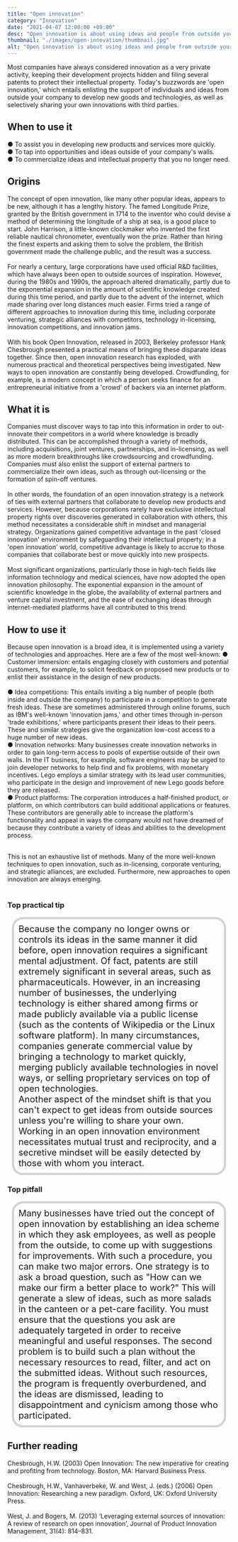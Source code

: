 ```yaml
---
title: "Open innovation"
category: "Innovation"
date: "2021-04-07 12:00:00 +09:00"
desc: "Open innovation is about using ideas and people from outside your firm’s boundaries to help you develop new products and technologies"
thumbnail: "./images/open-innovation/thumbnail.jpg"
alt: "Open innovation is about using ideas and people from outside your firm’s boundaries to help you develop new products and technologies."
---
```


Most companies have always considered innovation as a very private activity, keeping their development projects hidden and filing several patents to protect their intellectual property. Today's buzzwords are 'open innovation,' which entails enlisting the support of individuals and ideas from outside your company to develop new goods and technologies, as well as selectively sharing your own innovations with third parties. <br>

## When to use it

● To assist you in developing new products and services more quickly.<br>
● To tap into opportunities and ideas outside of your company's walls.<br>
● To commercialize ideas and intellectual property that you no longer need. <br>

## Origins
The concept of open innovation, like many other popular ideas, appears to be new, although it has a lengthy history. The famed Longitude Prize, granted by the British government in 1714 to the inventor who could devise a method of determining the longitude of a ship at sea, is a good place to start. John Harrison, a little-known clockmaker who invented the first reliable nautical chronometer, eventually won the prize. Rather than hiring the finest experts and asking them to solve the problem, the British government made the challenge public, and the result was a success. <br><br>
For nearly a century, large corporations have used official R&D facilities, which have always been open to outside sources of inspiration. However, during the 1980s and 1990s, the approach altered dramatically, partly due to the exponential expansion in the amount of scientific knowledge created during this time period, and partly due to the advent of the internet, which made sharing over long distances much easier. Firms tried a range of different approaches to innovation during this time, including corporate venturing, strategic alliances with competitors, technology in-licensing, innovation competitions, and innovation jams. <br><br>
With his book Open Innovation, released in 2003, Berkeley professor Hank Chesbrough presented a practical means of bringing these disparate ideas together. Since then, open innovation research has exploded, with numerous practical and theoretical perspectives being investigated. New ways to open innovation are constantly being developed. Crowdfunding, for example, is a modern concept in which a person seeks finance for an entrepreneurial initiative from a 'crowd' of backers via an internet platform. <br>

## What it is
Companies must discover ways to tap into this information in order to out-innovate their competitors in a world where knowledge is broadly distributed. This can be accomplished through a variety of methods, including acquisitions, joint ventures, partnerships, and in-licensing, as well as more modern breakthroughs like crowdsourcing and crowdfunding. Companies must also enlist the support of external partners to commercialize their own ideas, such as through out-licensing or the formation of spin-off ventures. <br><br>
In other words, the foundation of an open innovation strategy is a network of ties with external partners that collaborate to develop new products and services. However, because corporations rarely have exclusive intellectual property rights over discoveries generated in collaboration with others, this method necessitates a considerable shift in mindset and managerial strategy. Organizations gained competitive advantage in the past 'closed innovation' environment by safeguarding their intellectual property; in a 'open innovation' world, competitive advantage is likely to accrue to those companies that collaborate best or move quickly into new prospects. <br><br>
Most significant organizations, particularly those in high-tech fields like information technology and medical sciences, have now adopted the open innovation philosophy. The exponential expansion in the amount of scientific knowledge in the globe, the availability of external partners and venture capital investment, and the ease of exchanging ideas through internet-mediated platforms have all contributed to this trend. <br>

## How to use it
Because open innovation is a broad idea, it is implemented using a variety of technologies and approaches. Here are a few of the most well-known:
● Customer immersion: entails engaging closely with customers and potential customers, for example, to solicit feedback on proposed new products or to enlist their assistance in the design of new products. <br><br>
● Idea competitions: This entails inviting a big number of people (both inside and outside the company) to participate in a competition to generate fresh ideas. These are sometimes administered through online forums, such as IBM's well-known 'innovation jams,' and other times through in-person 'trade exhibitions,' where participants present their ideas to their peers. These and similar strategies give the organization low-cost access to a huge number of new ideas. <br>
● Innovation networks: Many businesses create innovation networks in order to gain long-term access to pools of expertise outside of their own walls. In the IT business, for example, software engineers may be urged to join developer networks to help find and fix problems, with monetary incentives. Lego employs a similar strategy with its lead user communities, who participate in the design and improvement of new Lego goods before they are released. <br>
● Product platforms: The corporation introduces a half-finished product, or platform, on which contributors can build additional applications or features. These contributors are generally able to increase the platform's functionality and appeal in ways the company would not have dreamed of because they contribute a variety of ideas and abilities to the development process. <br><br>

This is not an exhaustive list of methods. Many of the more well-known techniques to open innovation, such as in-licensing, corporate venturing, and strategic alliances, are excluded. Furthermore, new approaches to open innovation are always emerging. <br><br>

### Top practical tip
<div style="background:transparent;
            border-radius: 25px; 
            font-size: 20px; 
            padding: 10px; 
            border: 5px solid lightgray; 
            margin: 10px;">Because the company no longer owns or controls its ideas in the same manner it did before, open innovation requires a significant mental adjustment. Of fact, patents are still extremely significant in several areas, such as pharmaceuticals. However, in an increasing number of businesses, the underlying technology is either shared among firms or made publicly available via a public license (such as the contents of Wikipedia or the Linux software platform). In many circumstances, companies generate commercial value by bringing a technology to market quickly, merging publicly available technologies in novel ways, or selling proprietary services on top of open technologies.<br>
Another aspect of the mindset shift is that you can't expect to get ideas from outside sources unless you're willing to share your own. Working in an open innovation environment necessitates mutual trust and reciprocity, and a secretive mindset will be easily detected by those with whom you interact. <br></div>

### Top pitfall
<div style="background:transparent;
            border-radius: 25px; 
            font-size: 20px; 
            padding: 10px; 
            border: 5px solid lightgray; 
            margin: 10px;">Many businesses have tried out the concept of open innovation by establishing an idea scheme in which they ask employees, as well as people from the outside, to come up with suggestions for improvements. With such a procedure, you can make two major errors. One strategy is to ask a broad question, such as "How can we make our firm a better place to work?" This will generate a slew of ideas, such as more salads in the canteen or a pet-care facility. You must ensure that the questions you ask are adequately targeted in order to receive meaningful and useful responses. The second problem is to build such a plan without the necessary resources to read, filter, and act on the submitted ideas. Without such resources, the program is frequently overburdened, and the ideas are dismissed, leading to disappointment and cynicism among those who participated.<br></div>

## Further reading
Chesbrough, H.W. (2003) Open Innovation: The new imperative for creating and profiting from technology. Boston, MA: Harvard Business Press.<br><br>
Chesbrough, H.W., Vanhaverbeke, W. and West, J. (eds.) (2006) Open Innovation: Researching a new paradigm. Oxford, UK: Oxford University Press.<br><br>
West, J. and Bogers, M. (2013) ‘Leveraging external sources of innovation: A review of research on open innovation’, Journal of Product Innovation Management, 31(4): 814–831.<br><br>

